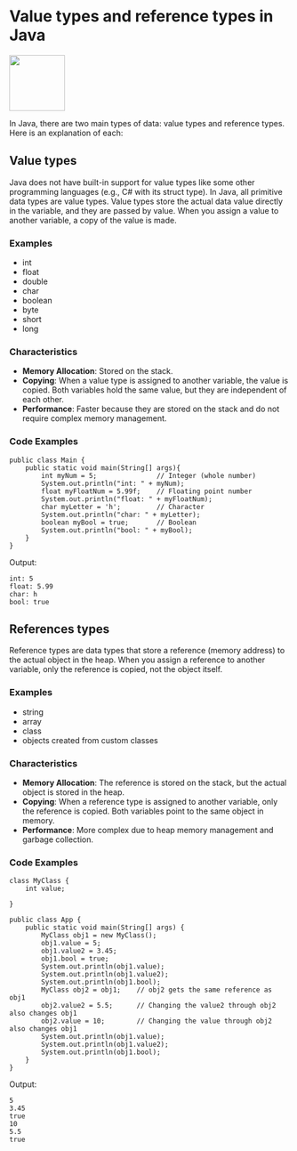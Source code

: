 
# Value types and reference types in Java
<img src="[https://your-image-url.type](https://github.com/Zaniiiii/Fpt-Assignment1/blob/main/Assignment1/images/valueVSreferences.png?raw=true)" width="100">

In Java, there are two main types of data: value types and reference types. Here is an explanation of each:

## Value types
Java does not have built-in support for value types like some other programming languages (e.g., C# with its struct type). In Java, all primitive data types are value types. Value types store the actual data value directly in the variable, and they are passed by value. When you assign a value to another variable, a copy of the value is made.

### Examples

- int
- float
- double
- char
- boolean
- byte
- short
- long

### Characteristics

- **Memory Allocation**: Stored on the stack.
- **Copying**: When a value type is assigned to another variable, the value is copied. Both variables hold the same value, but they are independent of each other.
- **Performance**: Faster because they are stored on the stack and do not require complex memory management.

### Code Examples
```
public class Main {
    public static void main(String[] args){
        int myNum = 5;               // Integer (whole number)
        System.out.println("int: " + myNum);
        float myFloatNum = 5.99f;    // Floating point number
        System.out.println("float: " + myFloatNum);
        char myLetter = 'h';         // Character
        System.out.println("char: " + myLetter);
        boolean myBool = true;       // Boolean
        System.out.println("bool: " + myBool);
    }
}
```

Output:
```
int: 5
float: 5.99
char: h
bool: true
```

## References types
Reference types are data types that store a reference (memory address) to the actual object in the heap. When you assign a reference to another variable, only the reference is copied, not the object itself.

### Examples

- string
- array
- class
- objects created from custom classes

### Characteristics

- **Memory Allocation**: The reference is stored on the stack, but the actual object is stored in the heap.
- **Copying**: When a reference type is assigned to another variable, only the reference is copied. Both variables point to the same object in memory.
- **Performance**: More complex due to heap memory management and garbage collection.

### Code Examples
```
class MyClass {
    int value;

}

public class App {
    public static void main(String[] args) {
        MyClass obj1 = new MyClass();
        obj1.value = 5;
        obj1.value2 = 3.45;
        obj1.bool = true;
        System.out.println(obj1.value);
        System.out.println(obj1.value2);
        System.out.println(obj1.bool);
        MyClass obj2 = obj1;    // obj2 gets the same reference as obj1
        obj2.value2 = 5.5;      // Changing the value2 through obj2 also changes obj1
        obj2.value = 10;        // Changing the value through obj2 also changes obj1
        System.out.println(obj1.value);
        System.out.println(obj1.value2);
        System.out.println(obj1.bool);
    }
}
```

Output:
```
5
3.45
true
10
5.5
true
```
